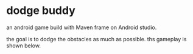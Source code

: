 # dodge buddy
an android game build with Maven frame on Android studio.

the goal is to dodge the obstacles as much as possible.
ths gameplay is shown below.



